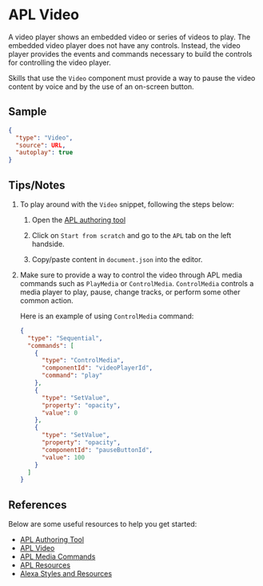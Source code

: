 # APL Video
A video player shows an embedded video or series of videos to play. The embedded video player does not have any controls. Instead, the video player provides the events and commands necessary to build the controls for controlling the video player.

Skills that use the `Video` component must provide a way to pause the video content by voice and by the use of an on-screen button.

## Sample

```JSON
{
  "type": "Video",
  "source": URL,
  "autoplay": true
}
```

## Tips/Notes

1. To play around with the `Video` snippet, following the steps below:

    1. Open the [APL authoring tool](https://developer.amazon.com/alexa/console/ask/displays)

    1. Click on `Start from scratch` and go to the `APL` tab on the left handside.

    1. Copy/paste content in `document.json` into the editor.

1. Make sure to provide a way to control the video through APL media commands such as `PlayMedia` or `ControlMedia`. `ControlMedia` controls a media player to play, pause, change tracks, or perform some other common action.

    Here is an example of using `ControlMedia` command:

    ```JSON
    {
      "type": "Sequential",
      "commands": [
        {
          "type": "ControlMedia",
          "componentId": "videoPlayerId",
          "command": "play"
        },
        {
          "type": "SetValue",
          "property": "opacity",
          "value": 0
        },
        {
          "type": "SetValue",
          "property": "opacity",
          "componentId": "pauseButtonId",
          "value": 100
        }
      ]
    }
    ```

## References
Below are some useful resources to help you get started:

- [APL Authoring Tool](https://developer.amazon.com/en-US/docs/alexa/alexa-presentation-language/apl-authoring-tool.html)
- [APL Video](https://developer.amazon.com/en-US/docs/alexa/alexa-presentation-language/apl-video.html)
- [APL Media Commands](https://developer.amazon.com/en-US/docs/alexa/alexa-presentation-language/apl-commands-media.html)
- [APL Resources](https://developer.amazon.com/en-US/docs/alexa/alexa-presentation-language/apl-resources.html)
- [Alexa Styles and Resources](https://developer.amazon.com/en-US/docs/alexa/alexa-presentation-language/apl-alexa-styles-package.html)